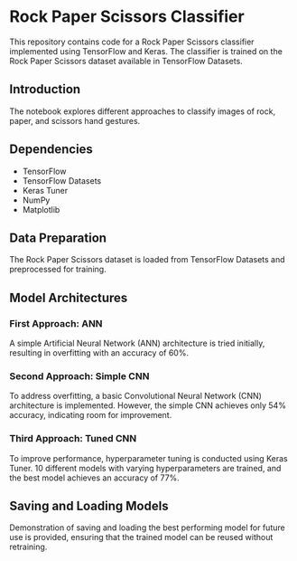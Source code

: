 # Rock Paper Scissors Classifier

This repository contains code for a Rock Paper Scissors classifier implemented using TensorFlow and Keras. The classifier is trained on the Rock Paper Scissors dataset available in TensorFlow Datasets.

## Introduction

The notebook explores different approaches to classify images of rock, paper, and scissors hand gestures.

## Dependencies

- TensorFlow
- TensorFlow Datasets
- Keras Tuner
- NumPy
- Matplotlib

## Data Preparation

The Rock Paper Scissors dataset is loaded from TensorFlow Datasets and preprocessed for training.

## Model Architectures

### First Approach: ANN

A simple Artificial Neural Network (ANN) architecture is tried initially, resulting in overfitting with an accuracy of 60%.

### Second Approach: Simple CNN

To address overfitting, a basic Convolutional Neural Network (CNN) architecture is implemented. However, the simple CNN achieves only 54% accuracy, indicating room for improvement.

### Third Approach: Tuned CNN

To improve performance, hyperparameter tuning is conducted using Keras Tuner. 10 different models with varying hyperparameters are trained, and the best model achieves an accuracy of 77%.

## Saving and Loading Models

Demonstration of saving and loading the best performing model for future use is provided, ensuring that the trained model can be reused without retraining.
